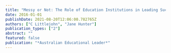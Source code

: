 ```yaml
---
title: "Messy or Not: The Role of Education Institutions in Leading Successful Applications of Digital Technology in Teaching and Learning."
date: 2016-01-01
publishDate: 2021-08-20T12:06:00.782765Z
authors: ["C Littlejohn", "Jane Hunter"]
publication_types: ["2"]
abstract: ""
featured: false
publication: "*Australian Educational Leader*"
---
```


